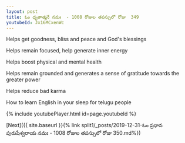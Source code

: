 ```yaml
---
layout: post
title: ఓం ధృతాత్మనే నమః  - 1008 రోజుల తపస్సులో రోజు  349
youtubeId: Jx16MCxenWc
---
```

 
 
Helps get goodness, bliss and peace and God's blessings
 
Helps remain focused, help generate inner energy 
 
Helps boost physical and mental health 
 
Helps remain grounded and generates a sense of gratitude towards the greater power 
 
Helps reduce bad karma
 
How to learn English in your sleep for telugu people
 
 
 
 


{% include youtubePlayer.html id=page.youtubeId %}
 
[Next]({{ site.baseurl }}{% link split1/_posts/2019-12-31-ఓం ప్రధాన పురుషేశ్వరాయ నమః  - 1008 రోజుల తపస్సులో రోజు  350.md%})
 
